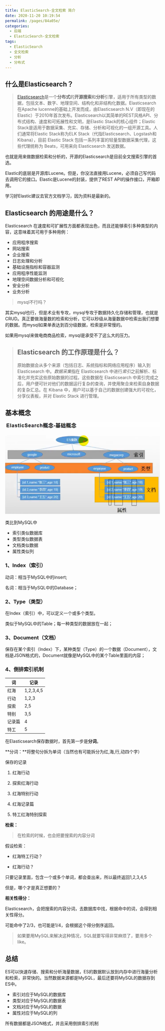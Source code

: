 ```yaml
---
title: ElasticSearch-全文检索 简介
date: 2020-11-20 10:19:54
permalink: /pages/84a05e/
categories:
  - 后端
  - ElasticSearch-全文检索
tags:
  - ElasticSearch
  - 全文检索
  - 分析
  - 分布式
---
```






## 什么是Elasticsearch？

> [Elasticsearch](elastic.co/cn/what-is/elasticsearch)是一个**分布式**的**开源搜索**和**分析**引擎，适用于所有类型的数据，包括文本、数字、地理空间、结构化和非结构化数据。Elasticsearch在Apache lucenne的基础上开发而成，由Elasticsearch N.V（即现在的Elastic）于2010年首次发布。Elasticsearch以其简单的REST风格API、分布式结构、速度和可拓展性和文明，是Elastic  Stack的核心组件；Elastic Stack是适用于数据采集、充实、存储、分析和可视化的一组开源工具。人们通常将Elastic Stack称为ELK Stack（代指Elasticsearch、Logstash和Kibana），目前 Elastic Stack 包括一系列丰富的轻量型数据采集代理，这些代理统称为 Beats，可用来向 Elasticsearch 发送数据。

也就是用来做数据检索和分析的，开源的Elasticsearch是目前全文搜索引擎的首选。

Elastic的底层是开源库Lucene。但是，你没法直接用Lucene，必须自己写代码去调用它的接口。Elastic是Lucene的封装，提供了REST API的操作接口，开箱即用。

学习好Elastic建议去官方文档学习，因为资料是最新的。



## Elasticsearch 的用途是什么？

Elasticsearch 在速度和可扩展性方面都表现出色，而且还能够索引多种类型的内容，这意味着其可用于多种用例：

- 应用程序搜索
- 网站搜索
- 企业搜索
- 日志处理和分析
- 基础设施指标和容器监测
- 应用程序性能监测
- 地理空间数据分析和可视化
- 安全分析
- 业务分析



> mysql不行吗？

其实mysql也行，但是术业有专攻，mysql专攻于数据持久化存储和管理，也就是CRUD。真正要做海量数的检索和分析，它可以秒级从海量数据中检索出我们想要的数据。而mysql如果单表达到百分级数据，检索是非常慢的。

如果用mysql来做电商商品检索，mysql是承受不了这么大的压力。



> ## Elasticsearch 的工作原理是什么？
>
> 原始数据会从多个来源（包括日志、系统指标和网络应用程序）输入到 Elasticsearch 中。*数据采集*指在 Elasticsearch 中进行*索引*之前解析、标准化并充实这些原始数据的过程。这些数据在 Elasticsearch 中索引完成之后，用户便可针对他们的数据运行复杂的查询，并使用聚合来检索自身数据的复杂汇总。在 Kibana 中，用户可以基于自己的数据创建强大的可视化，分享仪表板，并对 Elastic Stack 进行管理。





## 基本概念

![image-20201124105112926](https://raw.githubusercontent.com/SaulJWu/images/main/20201124105120.png)



类比到MySQL中

- 索引类似数据库
- 类型类似数据表
- 文档类似数据
- 属性类似列



### 1、Index（索引）

动词：相当于MySQL中的insert;

名词：相当于MySQL中的Database；

### 2、Type（类型）

在Index（索引）中，可以定义一个或多个类型。

类似于MySQL中的Table；每一种类型的数据放在一起；



### 3、Document（文档）

保存在某个索引（Index）下，某种类型（Type）的一个数据（Document），文档是JSON格式的，Document就像是MySQL中的某个Table里面的内容；



### 4、倒排索引机制

| 词     | 记录      |
| ------ | --------- |
| 红海   | 1,2,3,4,5 |
| 行动   | 1,2,3     |
| 探索   | 2,5       |
| 特别   | 3,5       |
| 记录篇 | 4         |
| 特工   | 5         |

在Elasticsearch保存数据时，首先第一步是**分词**。

**分词：**将整句分拆为单词（当然也有可能拆分为红,海,行,动四个字）



保存的记录

1. 红海行动

2. 探索红海行动
3. 红海特别行动
4. 红海记录篇
5. 特工红海特别探索



**检索：**

> 在检索的时候，也会把要搜索的内容分词

假设检索：

- 红海特工行动？

- 红海行动？

只要记录里面，包含一个或多个单词，都会查出来，所以最终返回1,2,3,4,5



但是，哪个才是真正想要的？

**相关性得分：**

Elasticsearch，会把搜索的内容分词，去数据库中找，根据命中的词，会得到相关性得分。

可能命中了2/3，也可能是1/4，会根据这个得分倒序返回。

> 如果要用MySQL来解决这种情况，SQL就要写得非常麻烦了，要用多个like。



## 总结

ES可以快速存储、搜索和分析海量数据，ES的数据默认放到内存中进行海量分析和检索，非常快的。当然数据来源都是MySQL，最后还要将MySQL的数据存到ES中。

- 索引对应于MySQL的数据库
- 类型对应于MySQL的数据表
- 文档对应于MySQL的数据
- 属性对应于MySQL的列

所有数据都是JSON格式，并且采用倒排索引机制